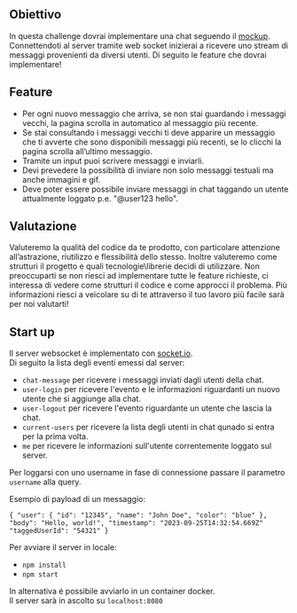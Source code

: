 ## Obiettivo
 In questa challenge dovrai implementare una chat seguendo il [mockup](https://www.figma.com/file/E2RxXVo5L9N0moOJNpaqvG/Chat%5BSfida-FE%5D?type=design&node-id=0%3A1&mode=design&t=VU4BCJR2xMyYTJp6-1).
Connettendoti al server tramite web socket inizierai a ricevere uno stream di messaggi provenienti da diversi utenti.
Di seguito le feature che dovrai implementare!

## Feature
- Per ogni nuovo messaggio che arriva, se non stai guardando i messaggi vecchi, la pagina scrolla in automatico al messaggio più recente.
- Se stai consultando i messaggi vecchi ti deve apparire un messaggio che ti avverte che sono disponibili messaggi più recenti, se lo clicchi la pagina scrolla all’ultimo messaggio.
- Tramite un input puoi scrivere messaggi e inviarli.
- Devi prevedere la possibilità di inviare non solo messaggi testuali ma anche immagini e gif.
- Deve poter essere possibile inviare messaggi in chat taggando un utente attualmente loggato p.e. "@user123 hello".

## Valutazione
Valuteremo la qualità del codice da te prodotto, con particolare attenzione all’astrazione, riutilizzo e flessibilità dello stesso.
Inoltre valuteremo come strutturi il progetto e quali tecnologie\librerie decidi di utilizzare.
Non preoccuparti se non riesci ad implementare tutte le feature richieste, ci interessa di vedere come strutturi il codice e come approcci il problema. Più informazioni riesci a veicolare su di te attraverso il tuo lavoro più facile sarà per noi valutarti!

## Start up
Il server websocket è implementato con [socket.io](https://socket.io/). \
Di seguito la lista degli eventi emessi dal server:
- `chat-message` per ricevere i messaggi inviati dagli utenti della chat.
- `user-login` per ricevere l'evento e le informazioni riguardanti un nuovo utente che si aggiunge alla chat.
- `user-logout` per ricevere l'evento riguardante un utente che lascia la chat.
- `current-users` per ricevere la lista degli utenti in chat qunado si entra per la prima volta.
- `me` per ricevere le informazioni sull'utente correntemente loggato sul server.

Per loggarsi con uno username in fase di connessione passare il parametro `username` alla query.

Esempio di payload di un messaggio:

`{
  "user": {
    "id": "12345",
    "name": "John Doe",
    "color": "blue"
  },
  "body": "Hello, world!",
  "timestamp": "2023-09-25T14:32:54.669Z"
  "taggedUserId": "54321"
}`

Per avviare il server in locale:
- `npm install`
- `npm start`

In alternativa é possibile avviarlo in un container docker.\
Il server sarà in ascolto su `localhost:8080`
